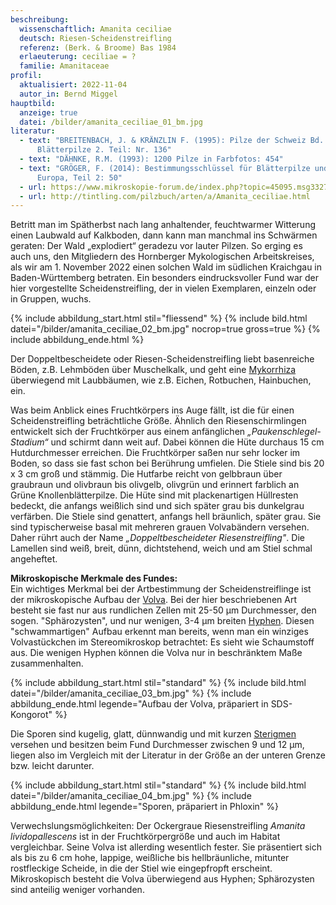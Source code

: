 ```yaml
---
beschreibung:
  wissenschaftlich: Amanita ceciliae
  deutsch: Riesen-Scheidenstreifling
  referenz: (Berk. & Broome) Bas 1984
  erlaeuterung: ceciliae = ?
  familie: Amanitaceae
profil:
  aktualisiert: 2022-11-04
  autor_in: Bernd Miggel
hauptbild:
  anzeige: true
  datei: /bilder/amanita_ceciliae_01_bm.jpg
literatur:
  - text: "BREITENBACH, J. & KRÄNZLIN F. (1995): Pilze der Schweiz Bd. 4,
      Blätterpilze 2. Teil: Nr. 136"
  - text: "DÄHNKE, R.M. (1993): 1200 Pilze in Farbfotos: 454"
  - text: "GRÖGER, F. (2014): Bestimmungsschlüssel für Blätterpilze und Röhrlinge in
      Europa, Teil 2: 50"
  - url: https://www.mikroskopie-forum.de/index.php?topic=45095.msg332755#msg332755
  - url: http://tintling.com/pilzbuch/arten/a/Amanita_ceciliae.html
---
```

Betritt man im Spätherbst nach lang anhaltender, feuchtwarmer Witterung einen Laubwald auf Kalkboden, dann kann man manchmal ins Schwärmen geraten: Der Wald „explodiert“ geradezu vor lauter Pilzen. So erging es auch uns, den Mitgliedern des Hornberger Mykologischen Arbeitskreises, als wir am 1. November 2022 einen solchen Wald im südlichen Kraichgau in Baden-Württemberg betraten. Ein besonders eindrucksvoller Fund war der hier vorgestellte Scheidenstreifling, der in vielen Exemplaren, einzeln oder in Gruppen, wuchs.

{% include abbildung_start.html stil="fliessend" %}
{% include bild.html datei="/bilder/amanita_ceciliae_02_bm.jpg" nocrop=true gross=true %}
{% include abbildung_ende.html %}

Der Doppeltbescheidete oder Riesen-Scheidenstreifling liebt basenreiche Böden, z.B. Lehmböden über Muschelkalk, und geht eine [Mykorrhiza](<Mykorrhiza "Glossar">) überwiegend mit Laubbäumen, wie z.B. Eichen, Rotbuchen, Hainbuchen, ein.

Was beim Anblick eines Fruchtkörpers ins Auge fällt, ist die für einen Scheidenstreifling beträchtliche Größe. Ähnlich den Riesenschirmlingen entwickelt sich der Fruchtkörper aus einem anfänglichen *„Paukenschlegel-Stadium“* und schirmt dann weit auf. Dabei können die Hüte durchaus 15 cm Hutdurchmesser erreichen. Die Fruchtkörper saßen nur sehr locker im Boden, so dass sie fast schon bei Berührung umfielen. Die Stiele sind bis 20 x 3 cm groß und stämmig. Die Hutfarbe reicht von gelbbraun über graubraun und olivbraun bis olivgelb, olivgrün und erinnert farblich an Grüne Knollenblätterpilze. Die Hüte sind mit plackenartigen Hüllresten bedeckt, die anfangs weißlich sind und sich später grau bis dunkelgrau verfärben. Die Stiele sind genattert, anfangs hell bräunlich, später grau. Sie sind typischerweise basal mit mehreren grauen Volvabändern versehen. Daher rührt auch der Name *„Doppeltbescheideter Riesenstreifling"*. Die Lamellen sind weiß, breit, dünn, dichtstehend, weich und am Stiel schmal angeheftet.

**Mikroskopische Merkmale des Fundes:**\
Ein wichtiges Merkmal bei der Artbestimmung der Scheidenstreiflinge ist der mikroskopische Aufbau der [Volva](Volva "Glossar"). Bei der hier beschriebenen Art besteht sie fast nur aus rundlichen Zellen mit 25-50 µm Durchmesser, den sogen. "Sphärozysten", und nur wenigen, 3-4 µm breiten [Hyphen](Hyphen "Glossar"). Diesen "schwammartigen" Aufbau erkennt man bereits, wenn man ein winziges Volvastückchen im Stereomikroskop betrachtet: Es sieht wie Schaumstoff aus. Die wenigen Hyphen können die Volva nur in beschränktem Maße zusammenhalten.

{% include abbildung_start.html stil="standard" %}
{% include bild.html datei="/bilder/amanita_ceciliae_03_bm.jpg" %}
{% include abbildung_ende.html legende="Aufbau der Volva, präpariert in SDS-Kongorot" %}

Die Sporen sind kugelig, glatt, dünnwandig und mit kurzen [Sterigmen](Sterigmen "Glossar") versehen und besitzen beim Fund Durchmesser zwischen 9 und 12 µm, liegen also im Vergleich mit der Literatur in der Größe an der unteren Grenze bzw. leicht darunter.

{% include abbildung_start.html stil="standard" %}
{% include bild.html datei="/bilder/amanita_ceciliae_04_bm.jpg" %}
{% include abbildung_ende.html legende="Sporen, präpariert in Phloxin" %}

Verwechslungsmöglichkeiten: Der Ockergraue Riesenstreifling *Amanita lividopallescens* ist in der Fruchtkörpergröße und auch im Habitat vergleichbar. Seine Volva ist allerding wesentlich fester. Sie präsentiert sich als bis zu 6 cm hohe, lappige, weißliche bis hellbräunliche, mitunter rostfleckige Scheide, in die der Stiel wie eingepfropft erscheint. Mikroskopisch besteht die Volva überwiegend aus Hyphen; Sphärozysten sind anteilig weniger vorhanden.
